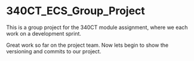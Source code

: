 # 340CT_ECS_Group_Project
This is a group project for the 340CT module assignment, where we each work on a development sprint.

Great work so far on the project team. Now lets begin to show the versioning and commits to our project. 
